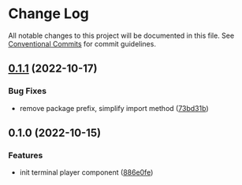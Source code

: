 # Change Log

All notable changes to this project will be documented in this file.
See [Conventional Commits](https://conventionalcommits.org) for commit guidelines.

## [0.1.1](https://github.com/JulianCataldo/web-garden/compare/astro-terminal-player@0.1.0...astro-terminal-player@0.1.1) (2022-10-17)


### Bug Fixes

* remove package prefix, simplify import method ([73bd31b](https://github.com/JulianCataldo/web-garden/commit/73bd31bf1f501624036a74a3f19c5bf83cc9c0a4))



## 0.1.0 (2022-10-15)


### Features

* init terminal player component ([886e0fe](https://github.com/JulianCataldo/web-garden/commit/886e0feef9481b8a010576de1faa205ba6f5fd57))
